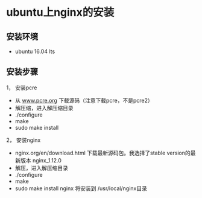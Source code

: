 # ubuntu上nginx的安装

## 安装环境
- ubuntu 16.04 lts


## 安装步骤
1， 安装pcre
- 从 www.pcre.org 下载源码（注意下载pcre，不是pcre2） 
- 解压缩，进入解压缩目录
- ./configure
- make
- sudo make install

2， 安装nginx
- nginx.org/en/download.html 下载最新源码包。我选择了stable version的最新版本 nginx_1.12.0
- 解压，进入解压缩目录
- ./configure
- make
- sudo make install
	nginx 将安装到 /usr/local/nginx目录
